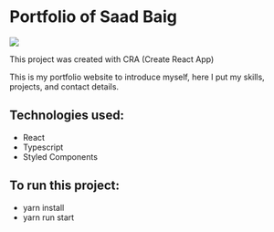 # Portfolio of Saad Baig

<img src ="https://avatars.githubusercontent.com/u/52096646?v=4" />
 
This project was created with CRA (Create React App)

This is my portfolio website to introduce myself, here I put my skills, projects, and contact details.

## Technologies used:
- React
- Typescript
- Styled Components
 
## To run this project:
- yarn install
- yarn run start